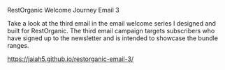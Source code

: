 RestOrganic Welcome Journey Email 3

Take a look at the third email in the email welcome series I designed and built for RestOrganic. The third email campaign targets subscribers who have signed up to the newsletter and is intended to showcase the bundle ranges.

https://jaiah5.github.io/restorganic-email-3/

